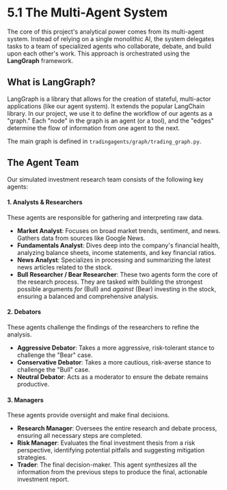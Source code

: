 # 5.1 The Multi-Agent System

The core of this project's analytical power comes from its multi-agent system. Instead of relying on a single monolithic AI, the system delegates tasks to a team of specialized agents who collaborate, debate, and build upon each other's work. This approach is orchestrated using the **LangGraph** framework.

## What is LangGraph?

LangGraph is a library that allows for the creation of stateful, multi-actor applications (like our agent system). It extends the popular LangChain library. In our project, we use it to define the workflow of our agents as a "graph." Each "node" in the graph is an agent (or a tool), and the "edges" determine the flow of information from one agent to the next.

The main graph is defined in `tradingagents/graph/trading_graph.py`.

## The Agent Team

Our simulated investment research team consists of the following key agents:

#### 1. Analysts & Researchers
These agents are responsible for gathering and interpreting raw data.
-   **Market Analyst**: Focuses on broad market trends, sentiment, and news. Gathers data from sources like Google News.
-   **Fundamentals Analyst**: Dives deep into the company's financial health, analyzing balance sheets, income statements, and key financial ratios.
-   **News Analyst**: Specializes in processing and summarizing the latest news articles related to the stock.
-   **Bull Researcher / Bear Researcher**: These two agents form the core of the research process. They are tasked with building the strongest possible arguments *for* (Bull) and *against* (Bear) investing in the stock, ensuring a balanced and comprehensive analysis.

#### 2. Debators
These agents challenge the findings of the researchers to refine the analysis.
-   **Aggressive Debator**: Takes a more aggressive, risk-tolerant stance to challenge the "Bear" case.
-   **Conservative Debator**: Takes a more cautious, risk-averse stance to challenge the "Bull" case.
-   **Neutral Debator**: Acts as a moderator to ensure the debate remains productive.

#### 3. Managers
These agents provide oversight and make final decisions.
-   **Research Manager**: Oversees the entire research and debate process, ensuring all necessary steps are completed.
-   **Risk Manager**: Evaluates the final investment thesis from a risk perspective, identifying potential pitfalls and suggesting mitigation strategies.
-   **Trader**: The final decision-maker. This agent synthesizes all the information from the previous steps to produce the final, actionable investment report.
